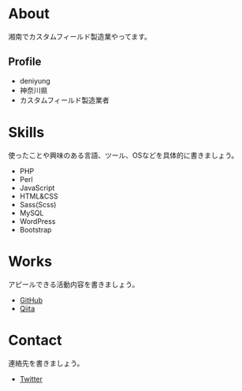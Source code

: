 # About
湘南でカスタムフィールド製造業やってます。

## Profile
- deniyung
- 神奈川県
- カスタムフィールド製造業者

# Skills
使ったことや興味のある言語、ツール、OSなどを具体的に書きましょう。
- PHP
- Perl
- JavaScript
- HTML&CSS
- Sass(Scss)
- MySQL
- WordPress
- Bootstrap

# Works
アピールできる活動内容を書きましょう。
- [GitHub](https://github.com/deniyung/)
- [Qiita](https://qiita.com/deniyung)

# Contact
連絡先を書きましょう。
- [Twitter](https://twitter.com/deniyung)
